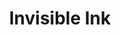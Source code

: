 ---
title: Invisible Ink
developer: Piron Games
image: InvisibleInk.jpg
link: http://www.pirongames.com/invisible-ink/
html5: http://www.pirongames.com/invisible-ink/
---